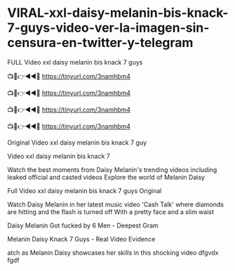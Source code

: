 # VIRAL-xxl-daisy-melanin-bis-knack-7-guys-video-ver-la-imagen-sin-censura-en-twitter-y-telegram

FULL Video xxl daisy melanin bis knack 7 guys

📺📱👉◄◄🔴 https://tinyurl.com/3namhbm4

📺📱👉◄◄🔴 https://tinyurl.com/3namhbm4

📺📱👉◄◄🔴 https://tinyurl.com/3namhbm4

📺📱👉◄◄🔴 https://tinyurl.com/3namhbm4


Original Video xxl daisy melanin bis knack 7 guy

Video xxl daisy melanin bis knack 7 

Watch the best moments from Daisy Melanin's trending videos including leaked official and casted videos Explore the world of Melanin Daisy 

Full Video xxl daisy melanin bis knack 7 guys Original

Watch Daisy Melanin in her latest music video 'Cash Talk' where diamonds are hitting and the flash is turned off With a pretty face and a slim waist

Daisy Melanin Got fucked by 6 Men - Deepest Gram

Melanin Daisy Knack 7 Guys - Real Video Evidence

atch as Melanin Daisy showcases her skills in this shocking video dfgvdx fgdf
